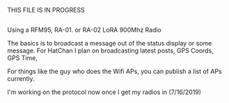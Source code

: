 THIS FILE IS IN PROGRESS
##

Using a RFM95, RA-01. or RA-02 LoRA 900Mhz Radio

The basics is to broadcast a message out of the status display or some message. For HatChan I plan on broadcasting latest posts, GPS Coords, GPS Time, 

For things like the guy who does the Wifi APs, you can publish a list of APs currently.

I'm working on the protocol now once I get my radios in (7/16/2019)
